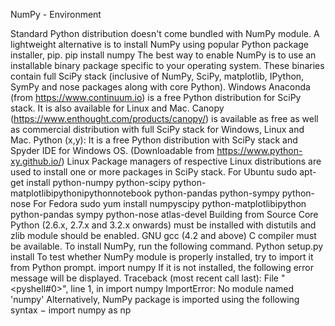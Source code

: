 
NumPy - Environment




Standard Python distribution doesn't come bundled with NumPy module. A lightweight alternative is to install NumPy using popular Python package installer, pip.
pip install numpy
The best way to enable NumPy is to use an installable binary package specific to your operating system. These binaries contain full SciPy stack (inclusive of NumPy, SciPy, matplotlib, IPython, SymPy and nose packages along with core Python).
Windows
Anaconda (from https://www.continuum.io) is a free Python distribution for SciPy stack. It is also available for Linux and Mac.
Canopy (https://www.enthought.com/products/canopy/) is available as free as well as commercial distribution with full SciPy stack for Windows, Linux and Mac.
Python (x,y): It is a free Python distribution with SciPy stack and Spyder IDE for Windows OS. (Downloadable from https://www.python-xy.github.io/)
Linux
Package managers of respective Linux distributions are used to install one or more packages in SciPy stack.
For Ubuntu
sudo apt-get install python-numpy 
python-scipy python-matplotlibipythonipythonnotebook python-pandas 
python-sympy python-nose
For Fedora
sudo yum install numpyscipy python-matplotlibipython 
python-pandas sympy python-nose atlas-devel
Building from Source
Core Python (2.6.x, 2.7.x and 3.2.x onwards) must be installed with distutils and zlib module should be enabled.
GNU gcc (4.2 and above) C compiler must be available.
To install NumPy, run the following command.
Python setup.py install
To test whether NumPy module is properly installed, try to import it from Python prompt.
import numpy
If it is not installed, the following error message will be displayed.
Traceback (most recent call last): 
   File "<pyshell#0>", line 1, in <module> 
      import numpy 
ImportError: No module named 'numpy'
Alternatively, NumPy package is imported using the following syntax −
import numpy as np


